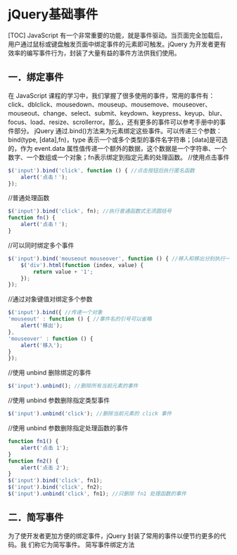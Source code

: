 # jQuery基础事件
[TOC]
JavaScript 有一个非常重要的功能，就是事件驱动。当页面完全加载后，用户通过鼠标或键盘触发页面中绑定事件的元素即可触发。jQuery 为开发者更有效率的编写事件行为，封装了大量有益的事件方法供我们使用。
## 一．绑定事件
在 JavaScript 课程的学习中，我们掌握了很多使用的事件，常用的事件有：click、dblclick、mousedown、mouseup、mousemove、mouseover、mouseout、change、select、submit、keydown、keypress、keyup、blur、focus、load、resize、scrollerror。那么，还有更多的事件可以参考手册中的事件部分。
jQuery 通过.bind()方法来为元素绑定这些事件。可以传递三个参数：bind(type, [data],fn)，type 表示一个或多个类型的事件名字符串；[data]是可选的，作为 event.data 属性值传递一个额外的数据，这个数据是一个字符串、一个数字、一个数组或一个对象；fn表示绑定到指定元素的处理函数。
//使用点击事件
```javascript
$('input').bind('click', function () { //点击按钮后执行匿名函数
    alert('点击！');
});
```
//普通处理函数
```javascript
$('input').bind('click', fn); //执行普通函数式无须圆括号
function fn() {
    alert('点击！');
}
```
//可以同时绑定多个事件
```javascript
$('input').bind('mouseout mouseover', function () { //移入和移出分别执行一次
    $('div').html(function (index, value) {
        return value + '1';
    });
});
```
//通过对象键值对绑定多个参数
```javascript
$('input').bind({ //传递一个对象
'mouseout' : function () { //事件名的引号可以省略
    alert('移出');
},
'mouseover' : function () {
    alert('移入');
}
});
```
//使用 unbind 删除绑定的事件
```javascript
$('input').unbind(); //删除所有当前元素的事件
```
//使用 unbind 参数删除指定类型事件
```javascript
$('input').unbind('click'); //删除当前元素的 click 事件
```
//使用 unbind 参数删除指定处理函数的事件
```javascript
function fn1() {
    alert('点击 1');
}
function fn2() {
    alert('点击 2');
}
$('input').bind('click', fn1);
$('input').bind('click', fn2);
$('input').unbind('click', fn1); //只删除 fn1 处理函数的事件
```
## 二．简写事件
为了使开发者更加方便的绑定事件，jQuery 封装了常用的事件以便节约更多的代码。我
们称它为简写事件。
简写事件绑定方法
```

```